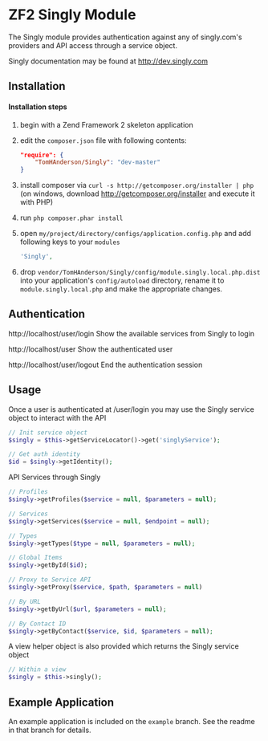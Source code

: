 ZF2 Singly Module
==========================================

The Singly module provides authentication against any of singly.com's 
providers and API access through a service object.

Singly documentation may be found at http://dev.singly.com

Installation
------------
#### Installation steps
  1. begin with a Zend Framework 2 skeleton application
  2. edit the `composer.json` file with following contents:

     ```json
     "require": {
         "TomHAnderson/Singly": "dev-master"
     }
     ```
  3. install composer via `curl -s http://getcomposer.org/installer | php` (on windows, download
     http://getcomposer.org/installer and execute it with PHP)
  4. run `php composer.phar install`
  5. open `my/project/directory/configs/application.config.php` and add following keys to your `modules`

     ```php
     'Singly',
     ```
  6. drop `vendor/TomHAnderson/Singly/config/module.singly.local.php.dist` into your application's
     `config/autoload` directory, rename it to `module.singly.local.php` and make the appropriate changes.

Authentication
--------------
http://localhost/user/login
    Show the available services from Singly to login

http://localhost/user 
    Show the authenticated user

http://localhost/user/logout
    End the authentication session
    
Usage
--------
Once a user is authenticated at /user/login you may use the Singly service object to interact with the API

```php
// Init service object
$singly = $this->getServiceLocator()->get('singlyService');

// Get auth identity 
$id = $singly->getIdentity();
```
API Services through Singly
```php
// Profiles
$singly->getProfiles($service = null, $parameters = null);

// Services
$singly->getServices($service = null, $endpoint = null);

// Types
$singly->getTypes($type = null, $parameters = null);

// Global Items
$singly->getById($id);

// Proxy to Service API
$singly->getProxy($service, $path, $parameters = null)

// By URL
$singly->getByUrl($url, $parameters = null);

// By Contact ID
$singly->getByContact($service, $id, $parameters = null);
```
A view helper object is also provided which returns the Singly service object
```php
// Within a view
$singly = $this->singly();
```

Example Application
-------------------
An example application is included on the ```example``` branch.  See the readme in that branch for details.
